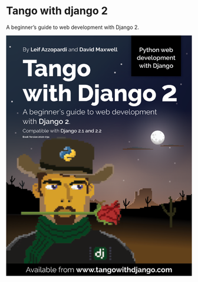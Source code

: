 # Tango with django 2
A beginner’s guide to web development with Django 2.

![](tango_with_django_project/static/images/Tango_with_django_2.png)
